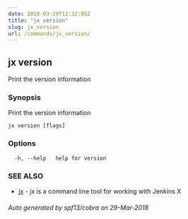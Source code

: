 ```yaml
---
date: 2018-03-29T12:32:05Z
title: "jx version"
slug: jx_version
url: /commands/jx_version/
---
```

## jx version

Print the version information

### Synopsis

Print the version information

```
jx version [flags]
```

### Options

```
  -h, --help   help for version
```

### SEE ALSO

* [jx](/commands/jx/)	 - jx is a command line tool for working with Jenkins X

###### Auto generated by spf13/cobra on 29-Mar-2018
